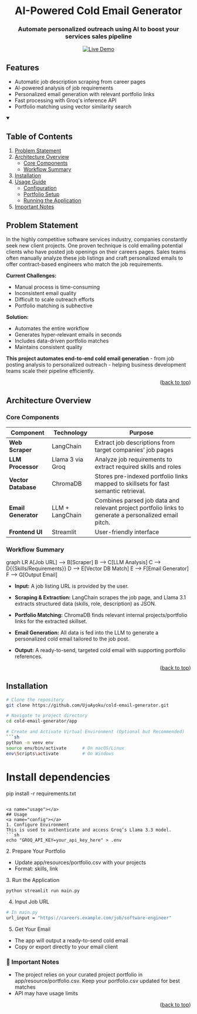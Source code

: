 <a id="readme-top"></a>

<div align="center">
  <h1>AI-Powered Cold Email Generator</h1>
  <h3>Automate personalized outreach using AI to boost your services sales pipeline</h3>
  
  [![Live Demo](https://img.shields.io/badge/Try-Live_Demo-green)](https://cold-email-creator.streamlit.app/)

</div>

## Features

- Automatic job description scraping from career pages
- AI-powered analysis of job requirements
- Personalized email generation with relevant portfolio links
- Fast processing with Groq's inference API
- Portfolio matching using vector similarity search

<!-- TABLE OF CONTENTS -->
<details open>
  <summary><h2>Table of Contents</h2></summary>
  <ol>
    <li><a href="#problem-statement">Problem Statement</a></li>
    <li><a href="#architecture-overview">Architecture Overview</a>
      <ul>
        <li><a href="#core-components">Core Components</a></li>
        <li><a href="#workflow-summary">Workflow Summary</a></li>
      </ul>
    </li>
    <li><a href="#installation">Installation</a></li>
    <li><a href="#usage">Usage Guide</a>
      <ul>
        <li><a href="#config">Configuration</a></li>
        <li><a href="#portfolio-setup">Portfolio Setup</a></li>
        <li><a href="#running-the-app">Running the Application</a></li>
      </ul>
    </li>
    <li><a href="#notes">Important Notes</a></li>
  </ol>
</details>

<!-- PROBLEM STATEMENT -->
<a name="problem-statement"></a>
## Problem Statement
In the highly competitive software services industry, companies constantly seek new client projects. One proven technique is cold emailing potential clients who have posted job openings on their careers pages. Sales teams often manually analyze these job listings and craft personalized emails to offer contract-based engineers who match the job requirements. 

**Current Challenges:** 
- Manual process is time-consuming
- Inconsistent email quality
- Difficult to scale outreach efforts
- Portfolio matching is subhective

**Solution:**
- Automates the entire workflow
- Generates hyper-relevant emails in seconds
- Includes data-driven portfolio matches
- Maintains consistent quality

**This project automates end-to-end cold email generation** - from job posting analysis to personalized outreach - helping business development teams scale their pipeline efficiently.

<p align="right">(<a href="#readme-top">back to top</a>)</p>

<a name="architecture-overview"></a>
## Architecture Overview
<a name="core-components"></a>
### Core Components

| Component | Technology | Purpose | 
|-----------|------------|---------|
| **Web Scraper** | LangChain | Extract job descriptions from target companies' job pages | 
| **LLM Processor** | Llama 3 via Groq | Analyze job requirements to extract required skills and roles| 
| **Vector Database** | ChromaDB | Stores pre-indexed portfolio links mapped to skillsets for fast semantic retrieval. | 
| **Email Generator** | LLM + LangChain | Combines parsed job data and relevant project portfolio links to generate a personalized email pitch. | 
| **Frontend UI** | Streamlit | User-friendly interface |  


<a name="workflow-summary"></a>
### Workflow Summary
graph LR
    A[Job URL] --> B[Scraper]
    B --> C[LLM Analysis]
    C --> D{{Skills/Requirements}}
    D --> E[Vector DB Match]
    E --> F[Email Generator]
    F --> G[Output Email]

- **Input:** A job listing URL is provided by the user.

- **Scraping & Extraction:** LangChain scrapes the job page, and Llama 3.1 extracts structured data (skills, role, description) as JSON.

- **Portfolio Matching:** ChromaDB finds relevant internal projects/portfolio links for the extracted skillset.

- **Email Generation:** All data is fed into the LLM to generate a personalized cold email tailored to the job post.

- **Output:** A ready-to-send, targeted cold email with supporting portfolio references.

<p align="right">(<a href="#readme-top">back to top</a>)</p>

<a name="installation"></a>
## Installation
```sh
# Clone the repository
git clone https://github.com/UjuAyoku/cold-email-generator.git

# Navigate to project directory
cd cold-email-generator/app

# Create and Activate Virtual Environment (Optional but Recommended)
```sh
python -m venv env
source env/bin/activate      # On macOS/Linux
env\Scripts\activate         # On Windows
```

# Install dependencies
pip install -r requirements.txt
```

<a name="usage"></a>
## Usage
<a name="config"></a>
1. Configure Environment
This is used to authenticate and access Groq’s Llama 3.3 model.
```sh
echo "GROQ_API_KEY=your_api_key_here" > .env  
```

<a name="portfolio-setup"></a>
2. Prepare Your Portfolio
- Update app/resources/portfolio.csv with your projects
- Format: skills, link

<a name="running-the-app"></a>
3. Run the Application
```sh
python streamlit run main.py
```

4. Input Job URL
```sh
# In main.py
url_input = "https://careers.example.com/job/software-engineer"
```

5. Get Your Email
- The app will output a ready-to-send cold email
- Copy or export directly to your email client

<a name="notes"></a>
### :pushpin: Important Notes
- The project relies on your curated project portfolio in app/resource/portfolio.csv.  Keep your portfolio.csv updated for best matches
- API may have usage limits 

<p align="right">(<a href="#readme-top">back to top</a>)</p>

